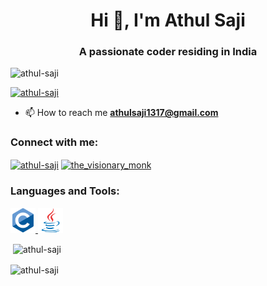 <h1 align="center">Hi 👋, I'm Athul Saji</h1>
<h3 align="center">A passionate coder residing in India</h3>

<p align="left"> <img src="https://komarev.com/ghpvc/?username=athul-saji&label=Profile%20views&color=0e75b6&style=flat" alt="athul-saji" /> </p>

<p align="left"> <a href="https://github.com/ryo-ma/github-profile-trophy"><img src="https://github-profile-trophy.vercel.app/?username=athul-saji" alt="athul-saji" /></a> </p>

- 📫 How to reach me **athulsaji1317@gmail.com**

<h3 align="left">Connect with me:</h3>
<p align="left">
<a href="https://linkedin.com/in/athul-saji" target="blank"><img align="center" src="https://raw.githubusercontent.com/rahuldkjain/github-profile-readme-generator/master/src/images/icons/Social/linked-in-alt.svg" alt="athul-saji" height="30" width="40" /></a>
<a href="https://instagram.com/the_visionary_monk" target="blank"><img align="center" src="https://raw.githubusercontent.com/rahuldkjain/github-profile-readme-generator/master/src/images/icons/Social/instagram.svg" alt="the_visionary_monk" height="30" width="40" /></a>
</p>

<h3 align="left">Languages and Tools:</h3>
<p align="left"> <a href="https://www.cprogramming.com/" target="_blank" rel="noreferrer"> <img src="https://raw.githubusercontent.com/devicons/devicon/master/icons/c/c-original.svg" alt="c" width="40" height="40"/> </a> <a href="https://www.java.com" target="_blank" rel="noreferrer"> <img src="https://raw.githubusercontent.com/devicons/devicon/master/icons/java/java-original.svg" alt="java" width="40" height="40"/> </a> </p>

<p>&nbsp;<img align="center" src="https://github-readme-stats.vercel.app/api?username=athul-saji&show_icons=true&locale=en" alt="athul-saji" /></p>

<p><img align="center" src="https://github-readme-streak-stats.herokuapp.com/?user=athul-saji&" alt="athul-saji" /></p>
